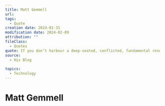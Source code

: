 ```yaml
---
title: Matt Gemmell
url: 
tags:
  - Quote
creation date: 2024-01-31
modification date: 2024-02-09
attribution: ""
fileClass:
  - Quotes
quote: If you don’t harbour a deep-seated, conflicted, fundamental resentment for tech, well… you’re probably not a very dedicated geek.
source:
  - His Blog
 
topics:
  - Technology
---
```


# Matt Gemmell
